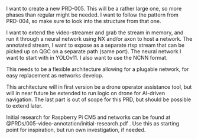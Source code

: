 I want to create a new PRD-005. This will be a rather large one, so more phases than regular might be needed. I want to follow the pattern from PRD-004, so make sure to look into the structure from that one.

I want to extend the video-streamer and grab the stream in memory, and run it through a neural network using NX and/or axon to host a network. The annotated stream, I want to expose as a separate rtsp stream that can be picked up on QGC on a separate path (same port). The neural network I want to start with in YOLOv11. I also want to use the NCNN format.

This needs to be a flexible architecture allowing for a plugable network, for easy replacement as networks develop.

This architecture will in first version be a drone operator assistance tool, but will in near future be extended to run logic on drone for AI-driven navigation. The last part is out of scope for this PRD, but should be possible to extend later.

Initial research for Raspberry Pi CM5 and networks can be found at @PRDs/005-video-annotation/initial-research.pdf  . Use this as starting point for inspiration, but run own investigation, if needed. 
